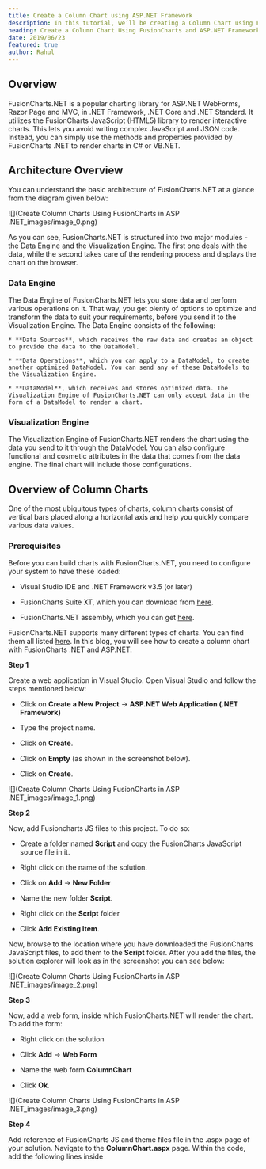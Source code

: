 ```yaml
---
title: Create a Column Chart using ASP.NET Framework
description: In this tutorial, we’ll be creating a Column Chart using Fusioncharts and ASP.NET
heading: Create a Column Chart Using FusionCharts and ASP.NET Framework
date: 2019/06/23
featured: true
author: Rahul
---
```

## Overview

FusionCharts.NET is a popular charting library for ASP.NET WebForms, Razor Page and MVC, in .NET Framework, .NET Core and .NET Standard. It utilizes the FusionCharts JavaScript (HTML5) library to render interactive charts. This lets you avoid writing complex JavaScript and JSON code. Instead, you can simply use the methods and properties provided by FusionCharts .NET to render charts in C# or VB.NET.

## Architecture Overview

You can understand the basic architecture of FusionCharts.NET at a glance from the diagram given below:

![](Create Column Charts Using FusionCharts in ASP .NET_images/image_0.png)

As you can see, FusionCharts.NET is structured into two major modules - the Data Engine and the Visualization Engine. The first one deals with the data, while the second takes care of the rendering process and displays the chart on the browser.

### Data Engine 

The Data Engine of FusionCharts.NET lets you store data and perform various operations on it. That way, you get plenty of options to optimize and transform the data to suit your requirements, before you send it to the Visualization Engine. The Data Engine consists of the following:

    * **Data Sources**, which receives the raw data and creates an object to provide the data to the DataModel.

    * **Data Operations**, which you can apply to a DataModel, to create another optimized DataModel. You can send any of these DataModels to the Visualization Engine. 

    * **DataModel**, which receives and stores optimized data. The Visualization Engine of FusionCharts.NET can only accept data in the form of a DataModel to render a chart.

### Visualization Engine

The Visualization Engine of FusionCharts.NET renders the chart using the data you send to it through the DataModel. You can also configure functional and cosmetic attributes in the data that comes from the data engine. The final chart will include those configurations.

## Overview of Column Charts

One of the most ubiquitous types of charts, column charts consist of vertical bars placed along a horizontal axis and help you quickly compare various data values.

### Prerequisites

Before you can build charts with FusionCharts.NET, you need to configure your system to have these loaded:

* Visual Studio IDE and .NET Framework v3.5 (or later)

* FusionCharts Suite XT, which you can download from [here](https://www.fusioncharts.com/download/fusioncharts-suite-xt?version=2&utm_expid=.oTKMCb4yRvC-v0Bh2zt4KA.1&utm_referrer=https%3A%2F%2Fwww.fusioncharts.com%2Fdownload%2Ffusioncharts-suite-xt%3Fversion%3D2).

* FusionCharts.NET assembly, which you can get [here](https://www.fusioncharts.com/dev/fusioncharts-aspnet-visualization/getting-started/install-fusioncharts-net).

FusionCharts.NET supports many different types of charts. You can find them all listed [here](https://www.fusioncharts.com/dev/fusioncharts-aspnet-visualization/chart-types/list-of-charts-in-fusioncharts-net). In this blog, you will see how to create a column chart with FusionCharts .NET and ASP.NET.

**Step 1**

Create a web application in Visual Studio. Open Visual Studio and follow the steps mentioned below:

* Click on **Create a New Project** → **ASP.NET Web Application (.NET Framework)**

* Type the project name.

* Click on **Create**.

* Click on **Empty** (as shown in the screenshot below).

* Click on **Create**.

![](Create Column Charts Using FusionCharts in ASP .NET_images/image_1.png)

**Step 2**

Now, add Fusioncharts JS files to this project. To do so:

* Create a folder named **Script** and copy the FusionCharts JavaScript source file in it.

* Right click on the name of the solution.

* Click on **Add** → **New Folder**

* Name the new folder **Script**.

* Right click on the **Script** folder

* Click **Add Existing Item**.

Now, browse to the location where you have downloaded the FusionCharts JavaScript files, to add them to the **Script** folder. After you add the files, the solution explorer will look as in the screenshot you can see below:

![](Create Column Charts Using FusionCharts in ASP .NET_images/image_2.png)

**Step 3**

Now, add a web form, inside which FusionCharts.NET will render the chart. To add the form:

* Right click on the solution

* Click **Add** → **Web Form**

* Name the web form **ColumnChart**

* Click **Ok**.

![](Create Column Charts Using FusionCharts in ASP .NET_images/image_3.png)

**Step 4**

Add reference of FusionCharts JS and theme files file in the .aspx page of your solution. Navigate to the **ColumnChart.aspx** page. Within the code, add the following lines inside <script> tags.

```
<script type="text/javascript" src="Scripts/fusioncharts.js"></script>

<script type="text/javascript" src="Scripts/fusioncharts.theme.fusion.js"></script>
```

**Step 5**

Now, add a Literal control in **ColumnChart.aspx** page. Copy and paste the code given below:

```html
<form id="form1" runat="server">

  <div>

    <asp:Literal ID="Literal1" runat="server"></asp:Literal>

  </div>

</form>
```

**Step 6**

Add reference of FusionCharts.NET in this application. To do so:

* Right click on **References**

* Click on **Add Reference**

* From the Reference Manager window, browse to the **FusionCharts.Visualization.dll** and **FusionCharts.DataEngine.dll** files. Add both to the application (as shown in the screenshot below).

* Click **Ok**.

![](Create Column Charts Using FusionCharts in ASP .NET_images/image_4.png)

**Step 7**

Use references to both **FusionCharts.DataEngine** and **FusionCharts.Visualization**. Navigate to the **ColumnChart.aspx.cs** page and add the following lines at the top of the code:

*using FusionCharts.DataEngine;*

*using FusionCharts.Visualization;*

**Step 8**

Insert the code given below within the **PageLoad()** event of the **ColumnChart.aspx.cs** page, to render the Column chart. In this example, you will fetch data from DataTable. However, you can also fetch data from SQL Server, a JSON file, or a CSV file.

```js
// Create data table to store data

DataTable ChartData = new DataTable();

// Add columns to data table

ChartData.Columns.Add("Programming Language", typeof(System.String));

ChartData.Columns.Add("Users", typeof(System.Double));

// Add rows to data table

ChartData.Rows.Add("Java", 62000);

ChartData.Rows.Add("Python", 46000);

ChartData.Rows.Add("Javascript", 38000);

ChartData.Rows.Add("C++", 31000);

ChartData.Rows.Add("C#", 27000);

ChartData.Rows.Add("PHP", 14000);

ChartData.Rows.Add("Perl", 14000);

// Create static source with this data table

StaticSource source = new StaticSource(ChartData);

// Create instance of DataModel class

DataModel model = new DataModel();

// Add DataSource to the DataModel

model.DataSources.Add(source);

// Instantiate Column Chart

// "first-chart" is chart id

Charts.ColumnChart column = new Charts.ColumnChart("first_chart");

// Set the width and the height of the chart in pixels

column.Width.Pixel(700);

column.Height.Pixel(400);

// Set DataModel instance as the data source of the chart

column.Data.Source = model;

// Set Chart Caption

column.Caption.Text = "Most popular programming language";

// Set chart Subcaption

column.SubCaption.Text = "2017-2018";

// Hide chart Legend

column.Legend.Show = false;

// Set X-axis text

column.XAxis.Text = "Programming Language";

// Set Y-axis text

column.YAxis.Text = "User";

// Set chart theme

column.ThemeName = FusionChartsTheme.ThemeName.FUSION;

// Render chart in Literal

Literal1.Text = column.Render();
```

### Rendered Chart

The rendered chart will look as shown below:

![](Create Column Charts Using FusionCharts in ASP .NET_images/image_5.png)

Click [here ](https://dotnetfiddle.net/nVVeWE) to edit the column chart.

### Render Column Chart with Multiple Series

If the DataModel has more than one value column, the Visualization Engine will automatically render a Multi Series Column Chart.

Click [here](https://dotnetfiddle.net/nxmoKm) to edit a column chart with multiple value fields.

### Render 3D Column Chart

If you set the **ThreeD** property to **true** (using the code shown below), the Visualization Engine will render a 3D column chart.

```js
column.ThreeD = true;
```

Click [here](https://dotnetfiddle.net/kSc5WZ) to edit a ThreeD column chart.

### Render Overlapped Column Chart

If the DataModel has two or more value columns and you set the **Overlapped** property to **true**, then the Visualization Engine will render an overlapped column chart.

```js
column.Overlapped = true;
```

Click [here](https://dotnetfiddle.net/1HYSai) to edit an overlapped column chart.

### Render Scrollable Column Chart

If you set the **Scrollable** property to **true** (using the code shown below), the Visualization Engine will render a Scrollable Column chart.

```js
column.Scrollable = true;
```

Click [here](https://dotnetfiddle.net/TeDjsE) to edit a scrollable column chart.
